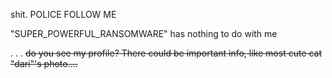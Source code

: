 shit. POLICE FOLLOW ME

"SUPER_POWERFUL_RANSOMWARE" has nothing to do with me











.
.
.
~~do you see my profile? There could be important info, like most cute cat "dari"'s photo....~~
